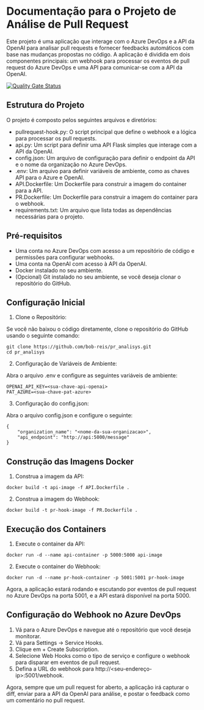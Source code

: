 # Documentação para o Projeto de Análise de Pull Request

Este projeto é uma aplicação que interage com o Azure DevOps e a API da OpenAI para analisar pull requests e fornecer feedbacks automáticos com base nas mudanças propostas no código. A aplicação é dividida em dois componentes principais: um webhook para processar os eventos de pull request do Azure DevOps e uma API para comunicar-se com a API da OpenAI.


[![Quality Gate Status](https://sonarcloud.io/api/project_badges/measure?project=bob-reis_pr_analisys&metric=alert_status)](https://sonarcloud.io/summary/new_code?id=bob-reis_pr_analisys)


## Estrutura do Projeto
O projeto é composto pelos seguintes arquivos e diretórios:

- pullrequest-hook.py: O script principal que define o webhook e a lógica para processar os pull requests.
- api.py: Um script para definir uma API Flask simples que interage com a API da OpenAI.
- config.json: Um arquivo de configuração para definir o endpoint da API e o nome da organização no Azure DevOps.
- .env: Um arquivo para definir variáveis de ambiente, como as chaves API para o Azure e OpenAI.
- API.Dockerfile: Um Dockerfile para construir a imagem do container para a API.
- PR.Dockerfile: Um Dockerfile para construir a imagem do container para o webhook.
- requirements.txt: Um arquivo que lista todas as dependências necessárias para o projeto.

## Pré-requisitos
- Uma conta no Azure DevOps com acesso a um repositório de código e permissões para configurar webhooks.
- Uma conta na OpenAI com acesso à API da OpenAI.
- Docker instalado no seu ambiente.
- (Opcional) Git instalado no seu ambiente, se você deseja clonar o repositório do GitHub.

## Configuração Inicial

1. Clone o Repositório:

Se você não baixou o código diretamente, clone o repositório do GitHub usando o seguinte comando:

```
git clone https://github.com/bob-reis/pr_analisys.git
cd pr_analisys
```

2. Configuração de Variáveis de Ambiente:

Abra o arquivo .env e configure as seguintes variáveis de ambiente:

```
OPENAI_API_KEY=<sua-chave-api-openai>
PAT_AZURE=<sua-chave-pat-azure>
```

3. Configuração do config.json:

Abra o arquivo config.json e configure o seguinte:

```
{
    "organization_name": "<nome-da-sua-organizacao>",
    "api_endpoint": "http://api:5000/message"
}
```


## Construção das Imagens Docker

1. Construa a imagem da API:

```
docker build -t api-image -f API.Dockerfile .
```

2. Construa a imagem do Webhook:

```
docker build -t pr-hook-image -f PR.Dockerfile .
```

## Execução dos Containers

1. Execute o container da API:

```
docker run -d --name api-container -p 5000:5000 api-image
```

2. Execute o container do Webhook:

```
docker run -d --name pr-hook-container -p 5001:5001 pr-hook-image
```

Agora, a aplicação estará rodando e escutando por eventos de pull request no Azure DevOps na porta 5001, e a API estará disponível na porta 5000.

## Configuração do Webhook no Azure DevOps

1. Vá para o Azure DevOps e navegue até o repositório que você deseja monitorar.
2. Vá para Settings -> Service Hooks.
3. Clique em + Create Subscription.
4. Selecione Web Hooks como o tipo de serviço e configure o webhook para disparar em eventos de pull request.
5. Defina a URL do webhook para http://<seu-endereço-ip>:5001/webhook.


Agora, sempre que um pull request for aberto, a aplicação irá capturar o diff, enviar para a API da OpenAI para análise, e postar o feedback como um comentário no pull request.
